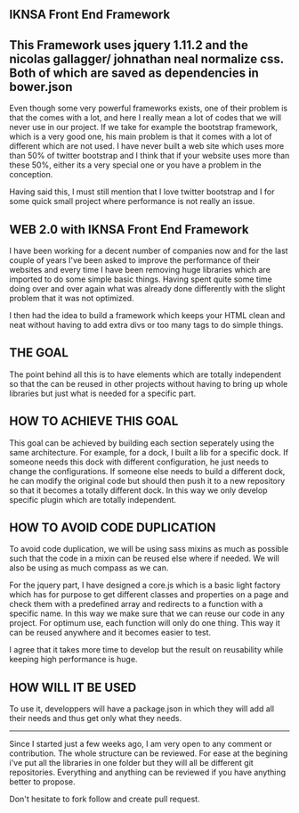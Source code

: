 IKNSA Front End Framework
------------------------

This Framework uses jquery 1.11.2 and the nicolas gallagger/ johnathan neal normalize css. Both of which are saved as dependencies in bower.json
------------------------------------------------------------------------------------------------------------------------------------------------

Even though some very powerful frameworks exists, one of their problem is that the comes with a lot, and here I really mean a lot of codes that we will never use in our project. If we take for example the bootstrap framework, which is a very good one, his main problem is that it comes with a lot of different which are not used. I have never built a web site which uses more than 50% of twitter bootstrap and I think that if your website uses more than these 50%, either its a very special one or you have a problem in the conception.

Having said this, I must still mention that I love twitter bootstrap and I for some quick small project where performance is not really an issue.

WEB 2.0 with IKNSA Front End Framework
-----------------------------------

I have been working for a decent number of companies now and for the last couple of years I've been asked to improve the performance of their websites and every time I have been removing huge libraries which are imported to do some simple basic things. Having spent quite some time doing over and over again what was already done differently with the slight problem that it was not optimized.

I then had the idea to build a framework which keeps your HTML clean and neat without having to add extra divs or too many tags to do simple things.

THE GOAL
--------

The point behind all this is to have elements which are totally independent so that the can be reused in other projects without having to bring up whole libraries but just what is needed for a specific part.

HOW TO ACHIEVE THIS GOAL
------------------------

This goal can be achieved by building each section seperately using the same architecture. For example, for a dock, I built a lib for a specific dock. If someone needs this dock with different configuration, he just needs to change the configurations. If someone else needs to build a different dock, he can modify the original code but should then push it to a new repository so that it becomes a totally different dock. In this way we only develop specific plugin which are totally independent. 

HOW TO AVOID CODE DUPLICATION
-----------------------------

To avoid code duplication, we will be using sass mixins as much as possible such that the code in a mixin can be reused else where if needed. We will also be using as much compass as we can.

For the jquery part, I have designed a core.js which is a basic light factory which has for purpose to get different classes and properties on a page and check them with a predefined array and redirects to a function with a specific name. In this way we make sure that we can reuse our code in any project. For optimum use, each function will only do one thing. This way it can be reused anywhere and it becomes easier to test.

I agree that it takes more time to develop but the result on reusability while keeping high performance is huge.



HOW WILL IT BE USED
--------------------

To use it, developpers will have a package.json in which they will add all their needs and thus get only what they needs.

----------------------------------------------------------------------------------------------------------------------------------------

Since I started just a few weeks ago, I am very open to any comment or contribution. The whole structure can be reviewed. For ease at the begining i've put all the libraries in one folder but they will all be different git repositories. Everything and anything can be reviewed if you have anything better to propose.

Don't hesitate to fork follow and create pull request.
